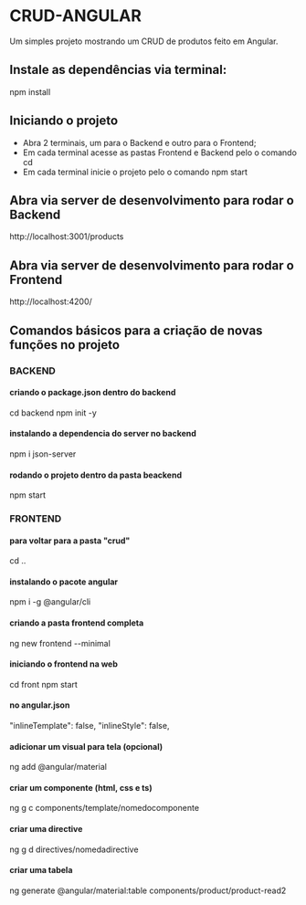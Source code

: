 # CRUD-ANGULAR
Um simples projeto mostrando um CRUD de produtos feito em Angular.


## Instale as dependências via terminal:
npm install


## Iniciando o projeto
- Abra 2 terminais, um para o Backend e outro para o Frontend;
- Em cada terminal acesse as pastas Frontend e Backend pelo o comando cd
- Em cada terminal inicie o projeto pelo o comando npm start


## Abra via server de desenvolvimento para rodar o Backend
http://localhost:3001/products


## Abra via server de desenvolvimento para rodar o Frontend
http://localhost:4200/


## Comandos básicos para a criação de novas funções no projeto
### BACKEND

#### criando o package.json dentro do backend
cd backend
npm init -y

#### instalando a dependencia do server no backend
npm i json-server

#### rodando o projeto dentro da pasta beackend
npm start


### FRONTEND
#### para voltar para a pasta "crud"
cd ..

#### instalando o pacote angular
npm i -g @angular/cli

#### criando a pasta frontend completa
ng new frontend --minimal

#### iniciando o frontend na web
cd front
npm start

#### no angular.json
"inlineTemplate": false,
"inlineStyle": false,

#### adicionar um visual para tela (opcional)
ng add @angular/material

#### criar um componente (html, css e ts)
ng g c components/template/nomedocomponente

#### criar uma directive
ng g d directives/nomedadirective

#### criar uma tabela
ng generate @angular/material:table components/product/product-read2